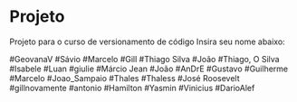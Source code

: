 # Projeto
Projeto para o curso de versionamento de código
Insira seu nome abaixo:

#GeovanaV
#Sávio
#Marcelo
#Gill
#Thiago Silva
#João
#Thiago, O Silva
#Isabele
#Luan
#giulie
#Márcio Jean
#João
#AnDrE
#Gustavo
#Guilherme
#Marcelo
#Joao_Sampaio
#Thales
#Thaless
#José Roosevelt
#gillnovamente
#antonio
#Hamilton
#Yasmin
#Vinicius
#DarioAlef
